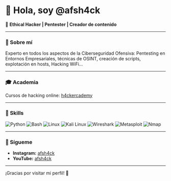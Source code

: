 # 👋 Hola, soy @afsh4ck

👾 **Ethical Hacker | Pentester | Creador de contenido**

---

### 🚀 Sobre mí
Experto en todos los aspectos de la Ciberseguridad Ofensiva: Pentesting en Entornos Empresariales, técnicas de OSINT, creación de scripts, explotación en hosts, Hacking WiFi…

---

### 🎓 Academia
Cursos de hacking online: <a href="https://www.h4ckercademy.com" target="_blank">h4ckercademy</a>

---

### 🔧 Skills
![Python](https://img.shields.io/badge/Python-3776AB?style=for-the-badge&logo=python&logoColor=white)
![Bash](https://img.shields.io/badge/Bash-4EAA25?style=for-the-badge&logo=gnu-bash&logoColor=white)
![Linux](https://img.shields.io/badge/Linux-FCC624?style=for-the-badge&logo=linux&logoColor=black)
![Kali Linux](https://img.shields.io/badge/Kali_Linux-557C94?style=for-the-badge&logo=kali-linux&logoColor=white)
![Wireshark](https://img.shields.io/badge/Wireshark-1679A7?style=for-the-badge&logo=wireshark&logoColor=white)
![Metasploit](https://img.shields.io/badge/Metasploit-4986B1?style=for-the-badge&logo=metasploit&logoColor=white)
![Nmap](https://img.shields.io/badge/Nmap-7C3BE4?style=for-the-badge&logo=nmap&logoColor=white)

---

### 📲 Sígueme
- **Instagram:** [afsh4ck](https://www.instagram.com/afsh4ck/)
- **YouTube:** [afsh4ck](https://youtube.com/@afsh4ck)

---

¡Gracias por visitar mi perfil! 🚀
